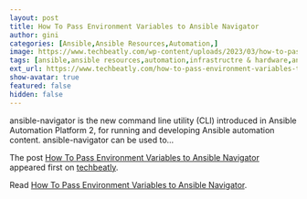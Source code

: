 ```yaml
---
layout: post
title: How To Pass Environment Variables to Ansible Navigator
author: gini
categories: [Ansible,Ansible Resources,Automation,]
image: https://www.techbeatly.com/wp-content/uploads/2023/03/how-to-pass-environment-variables-to-ansible-navigator-1024x576.png
tags: [ansible,ansible resources,automation,infrastructre & hardware,ansible navigator,ansible navigator cheat sheet,ansible navigator environment variable,ansible navigator execution environment,]
ext_url: https://www.techbeatly.com/how-to-pass-environment-variables-to-ansible-navigator/
show-avatar: true
featured: false
hidden: false
---
```


<p>ansible-navigator is the new command line utility (CLI) introduced in Ansible Automation Platform 2, for running and developing Ansible automation content. ansible-navigator can be used to&#46;&#46;&#46;</p>
<p>The post <a href="https://www.techbeatly.com/how-to-pass-environment-variables-to-ansible-navigator/" rel="nofollow">How To Pass Environment Variables to Ansible Navigator</a> appeared first on <a href="https://www.techbeatly.com" rel="nofollow">techbeatly</a>.</p>

Read [How To Pass Environment Variables to Ansible Navigator](https://www.techbeatly.com/how-to-pass-environment-variables-to-ansible-navigator/).